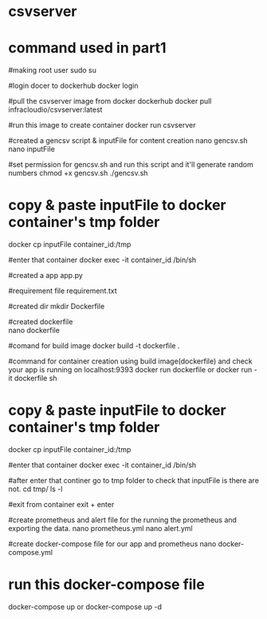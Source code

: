 # csvserver
# command used in part1

#making root user
sudo su

#login docer to dockerhub
docker login

#pull the csvserver image from docker dockerhub
docker pull infracloudio/csvserver:latest

#run this image to create container
docker run csvserver

#created a gencsv script & inputFile for content creation
nano gencsv.sh
nano inputFile

#set permission for gencsv.sh and run this script and it'll generate random numbers
chmod +x gencsv.sh
./gencsv.sh

# copy & paste inputFile to docker container's tmp folder
docker cp inputFile container_id:/tmp

#enter that container
docker exec -it container_id /bin/sh

#created a app
app.py

#requirement file
requirement.txt


#created dir
mkdir Dockerfile


#created dockerfile      
nano dockerfile

#comand for build image 
docker build -t dockerfile .

#command for container creation using build image(dockerfile) and check your app is running on localhost:9393
docker run  dockerfile
or
docker run -it dockerfile sh


# copy & paste inputFile to docker container's tmp folder
docker cp inputFile container_id:/tmp

#enter that container
docker exec -it container_id /bin/sh

#after enter that continer go to tmp folder to check that inputFile is there are not.
cd tmp/
ls -l

#exit from container
exit + enter

#create prometheus and alert file for the running the prometheus and exporting the data.
nano prometheus.yml
nano alert.yml

#create docker-compose file for our app and prometheus
nano docker-compose.yml


# run this docker-compose file
docker-compose up
or
docker-compose up -d



